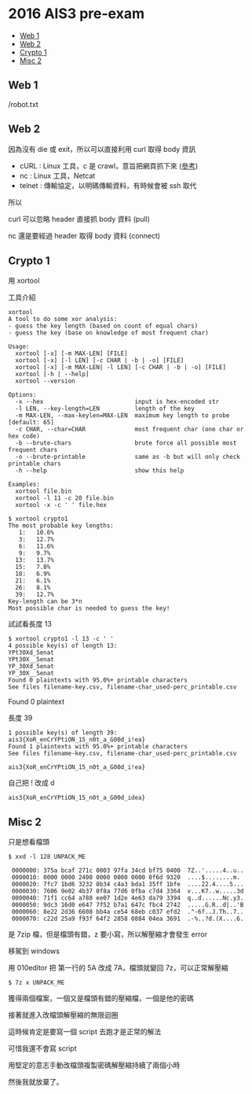 # 2016 AIS3 pre-exam

* [Web 1](#web1)
* [Web 2](#web2)
* [Crypto 1](#Crypto1)
* [Misc 2](#Misc2)

<h2 id = "web1">Web 1</h2>

/robot.txt

<h2 id = "web2">Web 2</h2>

因為沒有 die 或 exit，所以可以直接利用 curl 取得 body 資訊

- cURL : Linux 工具，c 是 crawl，意旨把網頁抓下來 ([參考](http://blog.masterstudio101.com/2013/05/12/cURL%20%E6%8C%87%E4%BB%A4%E6%95%99%E5%AD%B8%20%28cURL%20command%20how-to%29))
- nc : Linux 工具，Netcat
- telnet : 傳輸協定，以明碼傳輸資料，有時候會被 ssh 取代

所以

curl 可以忽略 header 直接抓 body 資料 (pull)

nc 還是要經過 header 取得 body 資料 (connect)

<h2 id = "Crypto1">Crypto 1</h2>

用 xortool

工具介紹

```
xortool
A tool to do some xor analysis:
- guess the key length (based on count of equal chars)
- guess the key (base on knowledge of most frequent char)
```

```
Usage:
  xortool [-x] [-m MAX-LEN] [FILE]
  xortool [-x] [-l LEN] [-c CHAR | -b | -o] [FILE]
  xortool [-x] [-m MAX-LEN| -l LEN] [-c CHAR | -b | -o] [FILE]
  xortool [-h | --help]
  xortool --version
```

```
Options:
  -x --hex                          input is hex-encoded str
  -l LEN, --key-length=LEN          length of the key
  -m MAX-LEN, --max-keylen=MAX-LEN  maximum key length to probe [default: 65]
  -c CHAR, --char=CHAR              most frequent char (one char or hex code)
  -b --brute-chars                  brute force all possible most frequent chars
  -o --brute-printable              same as -b but will only check printable chars
  -h --help                         show this help
```

```
Examples:
  xortool file.bin
  xortool -l 11 -c 20 file.bin
  xortool -x -c ' ' file.hex
```

```
$ xortool crypto1
The most probable key lengths:
   1:   10.6%
   3:   12.7%
   6:   11.6%
   9:   9.7%
  13:   13.7%
  15:   7.8%
  18:   6.9%
  21:   6.1%
  26:   8.1%
  39:   12.7%
Key-length can be 3*n
Most possible char is needed to guess the key!
```

試試看長度 13

```
$ xortool crypto1 -l 13 -c ' '
4 possible key(s) of length 13:
YPt30Xd_5enat
YPt30X__5enat
YP_30Xd_5enat
YP_30X__5enat
Found 0 plaintexts with 95.0%+ printable characters
See files filename-key.csv, filename-char_used-perc_printable.csv
```

Found 0 plaintext

長度 39

```
1 possible key(s) of length 39:
ais3{XoR_enCrYPtiON_15_n0t_a_G00d_i!ea}
Found 1 plaintexts with 95.0%+ printable characters
See files filename-key.csv, filename-char_used-perc_printable.csv
```

`ais3{XoR_enCrYPtiON_15_n0t_a_G00d_i!ea}`

自己把 ! 改成 d

`ais3{XoR_enCrYPtiON_15_n0t_a_G00d_idea}`

<h2 id = "Misc2">Misc 2</h2>

只是想看檔頭

```
$ xxd -l 128 UNPACK_ME
```

```
 0000000: 375a bcaf 271c 0003 97fa 34cd bf75 0400  7Z..'.....4..u..
 0000010: 0000 0000 2400 0000 0000 0000 0f6d 9320  ....$........m.
 0000020: 7fc7 1bd6 3232 8b34 c4a3 bda1 35ff 1bfe  ....22.4....5...
 0000030: 7606 9e02 4b37 0f8a 77d6 0fba c7d4 3364  v...K7..w.....3d
 0000040: 71f1 cc64 a788 ee07 1d2e 4e63 da79 3394  q..d......Nc.y3.
 0000050: 9dc3 16d0 e647 7f52 b7a1 647c fbc4 2742  .....G.R..d|..'B
 0000060: 8e22 2d36 6608 bb4a ce54 68eb c037 efd2  ."-6f..J.Th..7..
 0000070: c22d 25a9 f93f 64f2 2858 0884 04ea 3691  .-%..?d.(X....6.
```

是 7zip 檔，但是檔頭有錯，z 要小寫，所以解壓縮才會發生 error

移駕到 windows

用 010editor 把 第一行的 5A 改成 7A，檔頭就變回 7z，可以正常解壓縮

```
$ 7z x UNPACK_ME
```

獲得兩個檔案，一個又是檔頭有錯的壓縮檔，一個是他的密碼

接著就進入改檔頭解壓縮的無限迴圈

這時候肯定是要寫一個 script 去跑才是正常的解法

可惜我還不會寫 script

用堅定的意志手動改檔頭複製密碼解壓縮持續了兩個小時

然後我就放棄了。

